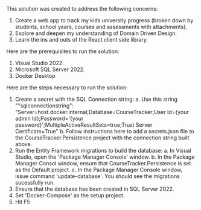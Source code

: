 This solution was created to address the following concerns:
  1. Create a web app to track my kids university progress (broken down by students, school years, courses and assessments with attachments).
  2. Explore and deepen my understanding of Domain Driven Design.
  3. Learn the ins and outs of the React client side library.

Here are the prerequisites to run the solution:
  1. Visual Studio 2022.
  2. Microsoft SQL Server 2022.
  3. Docker Desktop

Here are the steps necessary to run the solution:
  1. Create a secret with the SQL Connection string:
    a. Use this string ""sqlconnectionstring": "Server=host.docker.internal;Database=CourseTracker;User Id={your admin Id};Password='{your password}';MultipleActiveResultSets=true;Trust Server Certificate=True"
    b. Follow instructions here to add a secrets.json file to the CourseTracker.Persistence project with the connection string built above.
  2. Run the Entity Framework migrations to build the database:
    a. In Visual Studio, open the 'Package Manager Console' window.
    b. In the Package Manager Consol window, ensure that CourseTracker.Persistence is set as the Default project.
    c. In the Package Manager Console window, issue command 'update-database'. You should see the migrations sucessfully run.
  3. Ensure that the database has been created in SQL Server 2022.
  4. Set 'Docker-Compose' as the setup project.
  5. Hit F5
